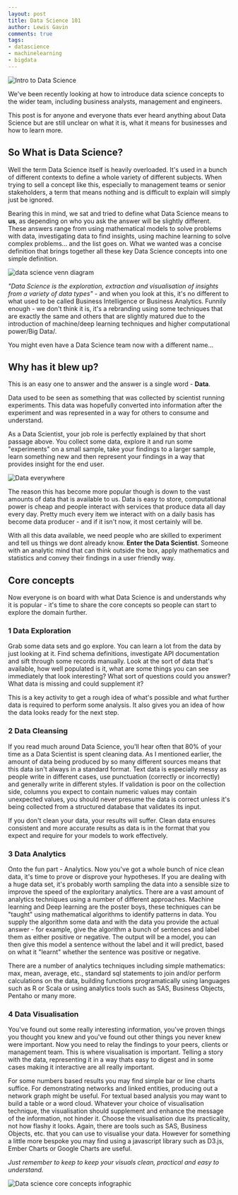 ```yaml
--- 
layout: post 
title: Data Science 101 
author: Lewis Gavin 
comments: true 
tags: 
- datascience 
- machinelearning
- bigdata 
---
```


![Intro to Data Science](https://www.lewisgavin.co.uk/images/datascience101.jpg)

We've been recently looking at how to introduce data science concepts to the wider team, including business analysts, management and engineers.

This post is for anyone and everyone thats ever heard anything about Data Science but are still unclear on what it is, what it means for businesses and how to learn more.

## So What is Data Science?

Well the term Data Science itself is heavily overloaded. It's used in a bunch of different contexts to define a whole variety of different subjects. When trying to sell a concept like this, especially to management teams or senior stakeholders, a term that means nothing and is difficult to explain will simply just be ignored.

Bearing this in mind, we sat and tried to define what Data Science means to **us**, as depending on who you ask the answer will be slightly different. These answers range from using mathematical models to solve problems with data, investigating data to find insights, using machine learning to solve complex problems... and the list goes on.
What we wanted was a concise definition that brings together all these key Data Science concepts into one simple definition.

![data science venn diagram](https://4.bp.blogspot.com/-0cbXveb1J_0/V-FtjJZ4rqI/AAAAAAAAMHM/bS32Pio2a1IFOyp5T86S0jiyB-3KAN1iwCEw/s1600/download%2B%25281%2529.jpg)

*"Data Science is the exploration, extraction and visualisation of insights from a variety of data types"* - and when you look at this, it's no different to what used to be called Business Intelligence or Business Analytics. Funnily enough - we don't think it is, it's a rebranding using some techniques that are exactly the same and others that are slightly matured due to the introduction of machine/deep learning techniques and higher computational power/Big Data/.

You might even have a Data Science team now with a different name...

## Why has it blew up?

This is an easy one to answer and the answer is a single word - **Data**.

Data used to be seen as something that was collected by scientist running experiments. This data was hopefully converted into information after the experiment and was represented in a way for others to consume and understand. 

As a Data Scientist, your job role is perfectly explained by that short passage above. You collect some data, explore it and run some "experiments" on a small sample, take your findings to a larger sample, learn something new and then represent your findings in a way that provides insight for the end user. 

![Data everywhere](http://www.mememaker.net/stathttps://www.lewisgavin.co.uk/images/memes/4489127.jpg)

The reason this has become more popular though is down to the vast amounts of data that is available to us. Data is easy to store, computational power is cheap and people interact with services that produce data all day every day. Pretty much every item we interact with on a daily basis has become data producer - and if it isn't now, it most certainly will be. 

With all this data available, we need people who are skilled to experiment and tell us things we dont already know. **Enter the Data Scientist**. Someone with an analytic mind that can think outside the box, apply mathematics and statistics and convey their findings in a user friendly way.

## Core concepts

Now everyone is on board with what Data Science is and understands why it is popular - it's time to share the core concepts so people can start to explore the domain further.

### 1 Data Exploration

Grab some data sets and go explore. You can learn a lot from the data by just looking at it. Find schema definitions, investigate API documentation and sift through some records manually. Look at the sort of data that's available, how well populated is it, what are some things you can see immediately that look interesting? What sort of questions could you answer? What data is missing and could supplement it?

This is a key activity to get a rough idea of what's possible and what further data is required to perform some analysis. It also gives you an idea of how the data looks ready for the next step.

### 2 Data Cleansing

If you read much around Data Science, you'll hear often that 80% of your time as a Data Scientist is spent cleaning data. As I mentioned earlier, the amount of data being produced by so many different sources means that this data isn't always in a standard format. Text data is especially messy as people write in different cases, use punctuation (correctly or incorrectly) and generally write in different styles. If validation is poor on the collection side, columns you expect to contain numeric values may contain unexpected values, you should never presume the data is correct unless it's being collected from a structured database that validates its input.

If you don't clean your data, your results will suffer. Clean data ensures consistent and more accurate results as data is in the format that you expect and require for your models to work effectively.

### 3 Data Analytics

Onto the fun part - Analytics. Now you've got a whole bunch of nice clean data, it's time to prove or disprove your hypotheses. If you are dealing with a huge data set, it's probably worth sampling the data into a sensible size to improve the speed of the exploritary analytics. There are a vast amount of analytics techniques using a number of different approaches. Machine learning and Deep learning are the poster boys, these techniques can be "taught" using mathematical algorithms to identify patterns in data. You supply the algorithm some data and with the data you provide the actual answer - for example, give the algorithm a bunch of sentences and label them as either positive or negative. The output will be a model, you can then give this model a sentence without the label and it will predict, based on what it "learnt" whether the sentence was positive or negative. 

There are a number of analytics techniques including simple mathematics: max, mean, average, etc., standard sql statements to join and/or perform calculations on the data, building functions programatically using languages such as R or Scala or using analytics tools such as SAS, Business Objects, Pentaho or many more.

### 4 Data Visualisation

You've found out some really interesting information, you've proven things you thought you knew and you've found out other things you never knew were important. Now you need to relay the findings to your peers, clients or management team. This is where visualisation is important. Telling a story with the data, representing it in a way thats easy to digest and in some cases making it interactive are all really important.

For some numbers based results you may find simple bar or line charts suffice. For demonstrating networks and linked entities, producing out a network graph might be useful. For textual based analysis you may want to build a table or a word cloud. Whatever your choice of visualisation technique, the visualisation should supplement and enhance the message of the information, not hinder it. Choose the visualisation due its practicality, not how flashy it looks. Again, there are tools such as SAS, Business Objects, etc. that you can use to visualise your data. However for something a little more bespoke you may find using a javascript library such as D3.js, Ember Charts or Google Charts are useful. 

*Just remember to keep to keep your visuals clean, practical and easy to understand.* 

![Data science core concepts infographic](https://www.lewisgavin.co.uk/images/dscoreconcepts.jpg)

